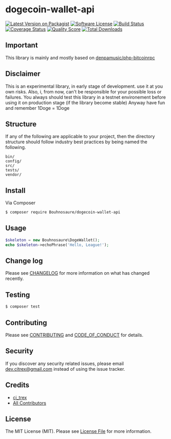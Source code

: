 # dogecoin-wallet-api

[![Latest Version on Packagist][ico-version]][link-packagist]
[![Software License][ico-license]](LICENSE.md)
[![Build Status][ico-travis]][link-travis]
[![Coverage Status][ico-scrutinizer]][link-scrutinizer]
[![Quality Score][ico-code-quality]][link-code-quality]
[![Total Downloads][ico-downloads]][link-downloads]

## Important

This library is mainly and mostly based on [denpamusic/php-bitcoinrpc](https://github.com/denpamusic/php-bitcoinrpc)

## Disclaimer

This is an experimental library, in early stage of development. use it at you own risks.
Also, i, from now, can't be responsible for your possible loss or failures.
You always should test this library in a testnet environement before using it on production stage (if the library become stable)
Anyway have fun and remember 1Doge = 1Doge 


## Structure

If any of the following are applicable to your project, then the directory structure should follow industry best practices by being named the following.

```
bin/        
config/
src/
tests/
vendor/
```


## Install

Via Composer

``` bash
$ composer require Bouhnosaure/dogecoin-wallet-api
```

## Usage

``` php
$skeleton = new Bouhnosaure\DogeWallet();
echo $skeleton->echoPhrase('Hello, League!');
```

## Change log

Please see [CHANGELOG](CHANGELOG.md) for more information on what has changed recently.

## Testing

``` bash
$ composer test
```

## Contributing

Please see [CONTRIBUTING](CONTRIBUTING.md) and [CODE_OF_CONDUCT](CODE_OF_CONDUCT.md) for details.

## Security

If you discover any security related issues, please email dev.citrex@gmail.com instead of using the issue tracker.

## Credits

- [ci_trex][link-author]
- [All Contributors][link-contributors]

## License

The MIT License (MIT). Please see [License File](LICENSE.md) for more information.

[ico-version]: https://img.shields.io/packagist/v/Bouhnosaure/dogecoin-wallet-api.svg?style=flat-square
[ico-license]: https://img.shields.io/badge/license-MIT-brightgreen.svg?style=flat-square
[ico-travis]: https://img.shields.io/travis/Bouhnosaure/dogecoin-wallet-api/master.svg?style=flat-square
[ico-scrutinizer]: https://img.shields.io/scrutinizer/coverage/g/Bouhnosaure/dogecoin-wallet-api.svg?style=flat-square
[ico-code-quality]: https://img.shields.io/scrutinizer/g/Bouhnosaure/dogecoin-wallet-api.svg?style=flat-square
[ico-downloads]: https://img.shields.io/packagist/dt/Bouhnosaure/dogecoin-wallet-api.svg?style=flat-square

[link-packagist]: https://packagist.org/packages/Bouhnosaure/dogecoin-wallet-api
[link-travis]: https://travis-ci.org/Bouhnosaure/dogecoin-wallet-api
[link-scrutinizer]: https://scrutinizer-ci.com/g/Bouhnosaure/dogecoin-wallet-api/code-structure
[link-code-quality]: https://scrutinizer-ci.com/g/Bouhnosaure/dogecoin-wallet-api
[link-downloads]: https://packagist.org/packages/Bouhnosaure/dogecoin-wallet-api
[link-author]: https://github.com/Bouhnosaure
[link-contributors]: ../../contributors
